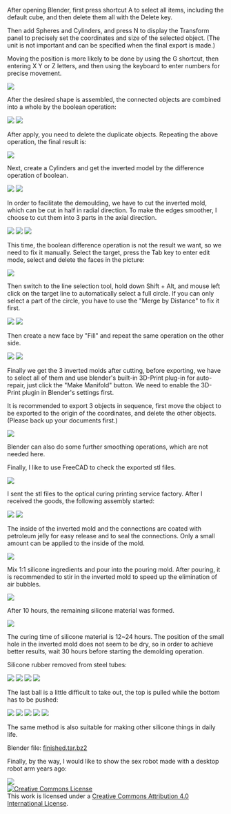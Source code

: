 
After opening Blender, first press shortcut A to select all items, including the default cube, and then delete them all with the Delete key.

Then add Spheres and Cylinders, and press N to display the Transform panel to precisely set the coordinates and size of the selected object.
(The unit is not important and can be specified when the final export is made.)

Moving the position is more likely to be done by using the G shortcut, then entering X Y or Z letters, and then using the keyboard to enter numbers for precise movement.

<img src="pic1/1.jpg" style="max-width:100%">

After the desired shape is assembled, the connected objects are combined into a whole by the boolean operation:

<img src="pic1/2.jpg" style="max-width:100%">

<img src="pic1/3.jpg" style="max-width:100%">

After apply, you need to delete the duplicate objects.
Repeating the above operation, the final result is:

<img src="pic1/4.jpg" style="max-width:100%">

Next, create a Cylinders and get the inverted model by the difference operation of boolean.

<img src="pic1/5.jpg" style="max-width:100%">

<img src="pic1/6.jpg" style="max-width:100%">

In order to facilitate the demoulding, we have to cut the inverted mold, which can be cut in half in radial direction.
To make the edges smoother, I choose to cut them into 3 parts in the axial direction.

<img src="pic1/7.jpg" style="max-width:100%">

<img src="pic1/8.jpg" style="max-width:100%">

<img src="pic1/9.jpg" style="max-width:100%">

This time, the boolean difference operation is not the result we want, so we need to fix it manually.
Select the target, press the Tab key to enter edit mode, select and delete the faces in the picture:

<img src="pic1/10.jpg" style="max-width:100%">

Then switch to the line selection tool, hold down Shift + Alt, and mouse left click on the target line to automatically select a full circle.
If you can only select a part of the circle, you have to use the "Merge by Distance" to fix it first.

<img src="pic1/11.jpg" style="max-width:100%">

<img src="pic1/12.jpg" style="max-width:100%">

Then create a new face by "Fill" and repeat the same operation on the other side.

<img src="pic1/13.jpg" style="max-width:100%">

<img src="pic1/14.jpg" style="max-width:100%">

Finally we get the 3 inverted molds after cutting, before exporting,
we have to select all of them and use blender's built-in 3D-Print plug-in for auto-repair,
just click the "Make Manifold" button. We need to enable the 3D-Print plugin in Blender's settings first.

It is recommended to export 3 objects in sequence, first move the object to be exported to the origin of the coordinates, and delete the other objects.
(Please back up your documents first.)

<img src="pic1/15.jpg" style="max-width:100%">

Blender can also do some further smoothing operations, which are not needed here.

Finally, I like to use FreeCAD to check the exported stl files.

<img src="pic1/20.jpg" style="max-width:100%">


I sent the stl files to the optical curing printing service factory.
After I received the goods, the following assembly started:

<img src="pic2/1.jpg" style="max-width:100%">

<img src="pic2/2.jpg" style="max-width:100%">

The inside of the inverted mold and the connections are coated with petroleum jelly for easy release and to seal the connections. Only a small amount can be applied to the inside of the mold.

<img src="pic2/3.jpg" style="max-width:100%">

Mix 1:1 silicone ingredients and pour into the pouring mold.
After pouring, it is recommended to stir in the inverted mold to speed up the elimination of air bubbles.

<img src="pic2/4.jpg" style="max-width:100%">

After 10 hours, the remaining silicone material was formed.

<img src="pic2/5.jpg" style="max-width:100%">

The curing time of silicone material is 12~24 hours.
The position of the small hole in the inverted mold does not seem to be dry, so in order to achieve better results,
wait 30 hours before starting the demolding operation.

Silicone rubber removed from steel tubes:

<img src="pic2/6.jpg" style="max-width:100%">

<img src="pic2/7.jpg" style="max-width:100%">

<img src="pic2/8.jpg" style="max-width:100%">

<img src="pic2/9.jpg" style="max-width:100%">

The last ball is a little difficult to take out, the top is pulled while the bottom has to be pushed:

<img src="pic2/10.jpg" style="max-width:100%">

<img src="pic2/11.jpg" style="max-width:100%">

<img src="pic2/12.jpg" style="max-width:100%">

<img src="pic2/13.jpg" style="max-width:100%">

<img src="pic2/14.jpg" style="max-width:100%">

The same method is also suitable for making other silicone things in daily life.

Blender file: [finished.tar.bz2](finished.tar.bz2)

Finally, by the way, I would like to show the sex robot made with a desktop robot arm years ago:

<img src="robot_arm.jpg" style="max-width:100%">

<br>
<a rel="license" href="http://creativecommons.org/licenses/by/4.0/"><img alt="Creative Commons License" style="border-width:0" src="https://i.creativecommons.org/l/by/4.0/88x31.png" /></a><br />This work is licensed under a <a rel="license" href="http://creativecommons.org/licenses/by/4.0/">Creative Commons Attribution 4.0 International License</a>.
